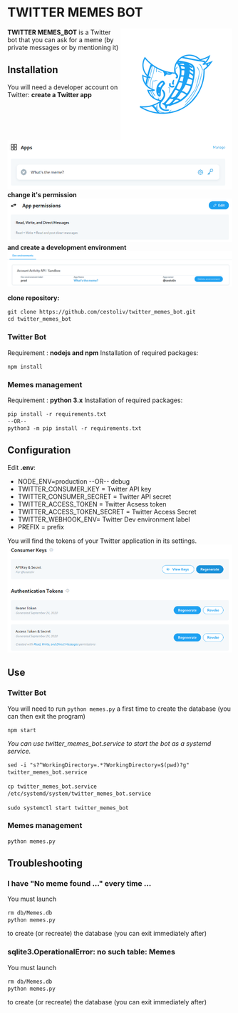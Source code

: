 # TWITTER MEMES BOT
<img src="https://github.com/cestoliv/twitter_memes_bot/raw/main/res/logo/logo.png" align="right"
     alt="Twitter Memes Bot logo" width="250" height="250">
     
**TWITTER MEMES_BOT** is a Twitter bot that you can ask for a meme (by private messages or by mentioning it)

## Installation
You will need a developer account on Twitter: **create a Twitter app**
![Twitter apps](https://github.com/cestoliv/twitter_memes_bot/raw/main/res/screens/twitter_apps_overview.png)
**change it's permission**
![Twitter app permissions](https://github.com/cestoliv/twitter_memes_bot/raw/main/res/screens/twitter_apps_permissions.png)
**and create a development environment**
![Twitter development environment](https://github.com/cestoliv/twitter_memes_bot/raw/main/res/screens/twitter_dev_environnement.png)

**clone repository:**

    git clone https://github.com/cestoliv/twitter_memes_bot.git
    cd twitter_memes_bot

### Twitter Bot

Requirement : **nodejs and npm**
Installation of required packages:

	npm install

### Memes management

Requirement : **python 3.x**
Installation of required packages:

	pip install -r requirements.txt
	--OR--
	python3 -m pip install -r requirements.txt

## Configuration
Edit **.env**:
- NODE_ENV=production --OR-- debug
- TWITTER_CONSUMER_KEY = Twitter API key
- TWITTER_CONSUMER_SECRET = Twitter API secret
- TWITTER_ACCESS_TOKEN = Twitter Acsess token
- TWITTER_ACCESS_TOKEN_SECRET = Twitter Access Secret
- TWITTER_WEBHOOK_ENV= Twitter Dev environment label
- PREFIX = prefix

You will find the tokens of your Twitter application in its settings.
![Twitter apps token](https://github.com/cestoliv/twitter_memes_bot/raw/main/res/screens/twitter_apps_tokens.png)

## Use
### Twitter Bot
You will need to run `python memes.py` a first time to create the database (you can then exit the program)

    npm start

*You can use twitter_memes_bot.service to start the bot as a systemd service.*

    sed -i "s?^WorkingDirectory=.*?WorkingDirectory=$(pwd)?g" twitter_memes_bot.service

    cp twitter_memes_bot.service /etc/systemd/system/twitter_memes_bot.service

    sudo systemctl start twitter_memes_bot

### Memes management
	
	python memes.py

## Troubleshooting

### I have "No meme found ..." every time ...
You must launch

    rm db/Memes.db
    python memes.py
to create (or recreate) the database (you can exit immediately after)

### sqlite3.OperationalError: no such table: Memes
You must launch

    rm db/Memes.db
    python memes.py
to create (or recreate) the database (you can exit immediately after)